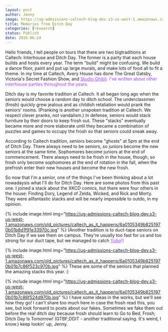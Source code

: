 ```yaml
---
layout: post
author: Jenny
image: https://ug-admissions-caltech-blog-dev.s3-us-west-1.amazonaws.com/old_pictures/caltech_as_it_happens/6a0105349b8251970b01b8d1f91d51970c.jpg
title: Memories from Ditch Day
categories: [research]
status: Publish
date: 2016-06-24
---
```


Hello friends,
I tell people on tours that there are two bigtraditions at Caltech: Interhouse and Ditch Day. The former is a party that each house builds and hosts every year. The term "build" might be confusing. We build a dance floor, paint and put up large murals, and make lots of food all to fit a theme. In my time at Caltech, Avery House has done The Great Gatsby, Victoria's Secret Fashion Show, and <span style="color: #a040ff;"><a href="https://en.wikipedia.org/wiki/Studio_Ghibli" style="color: #a040ff;">Studio Ghibli</a>. I've written about other interhouse parties throughout the years.

Ditch day is my favorite tradition at Caltech. It all began long ago when the seniors would choose a random day to ditch school. The underclassmen (frosh) quickly grew jealous and as childish retaliation would prank the seniors' rooms. (Pranking is another unspoken tradition at Caltech. We respect clever pranks, not vandalism.) In defense, seniors would stack furniture by their doors to keep frosh out. These "stacks" eventually became more and more elaborate until they became a combination of puzzles and games to occupy the frosh so that seniors could sneak away.

According to Caltech tradition, seniors become "ghosts" at 5pm at the end of Ditch Day. There always need to be seniors, so juniors become the new seniors at the same time. Sophomores become juniors at the end of commencement. There always need to be frosh in the house, though, so frosh only become sophomores at the end of rotation in the fall, when the prefrosh enter their new houses and become the new frosh.

So now that I'm a senior, one of the things I've been thinking about a lot nowadaysis what I'll do for Ditch Day. Here are some photos from this past one. I joined a stack about the XKCD comics, but there were four others in the house: Finding Dory, Legend of Zelda, Wicked, and Rick and Morty. They were allfantastic stacks and will be nearly impossible to outdo, in my opinion.


{% include image.html img="https://ug-admissions-caltech-blog-dev.s3-us-west-1.amazonaws.com/old_pictures/caltech_as_it_happens/6a0105349b8251970b01b8d1f91e33970c.jpg" %}
(Another tradition is to duct-tape seniors on Ditch Day if we see them on campus. They're usually too fast for us and too strong for our duct tape, but we managed to catch <span style="color: #a040ff;"><a href="https://caltech.typepad.com/caltech_as_it_happens/three-languages-two-majors-one-heck-of-a-time/" style="color: #a040ff;">Yubo</a>!)


{% include image.html img="https://ug-admissions-caltech-blog-dev.s3-us-west-1.amazonaws.com/old_pictures/caltech_as_it_happens/6a0105349b8251970b01b7c86f523c970b.jpg" %}
These are some of the seniors that planned the amazing stacks this year. (:


{% include image.html img="https://ug-admissions-caltech-blog-dev.s3-us-west-1.amazonaws.com/old_pictures/caltech_as_it_happens/6a0105349b8251970b01b7c86f524d970b.jpg" %}
I have some ideas in the works, but we'll see how they go! I can't share too much here in case the frosh read this, you see, but look forward to posts about our fakes. Sometimes we fake them out before the real ditch day because frosh should learn to Go to Bed, Frosh; Ditch Day Is Tomorrow! (GTBF;DDIT - another traditional saying. It's weird, I know.)
keep lookin' up,
Jenny.

